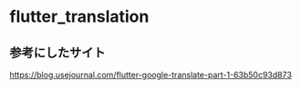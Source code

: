 # flutter_translation

## 参考にしたサイト

https://blog.usejournal.com/flutter-google-translate-part-1-63b50c93d873

